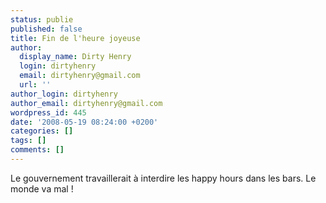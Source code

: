 ```yaml
---
status: publie
published: false
title: Fin de l'heure joyeuse
author:
  display_name: Dirty Henry
  login: dirtyhenry
  email: dirtyhenry@gmail.com
  url: ''
author_login: dirtyhenry
author_email: dirtyhenry@gmail.com
wordpress_id: 445
date: '2008-05-19 08:24:00 +0200'
categories: []
tags: []
comments: []
---
```

Le gouvernement travaillerait à interdire les happy hours dans les bars. Le monde va mal !

